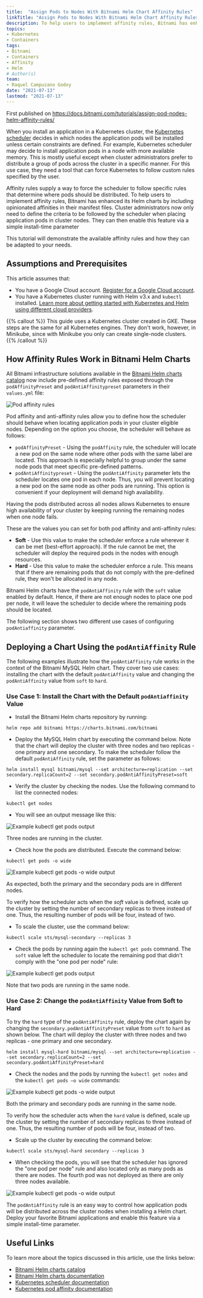 ```yaml
---
title:  "Assign Pods to Nodes With Bitnami Helm Chart Affinity Rules"
linkTitle: "Assign Pods to Nodes With Bitnami Helm Chart Affinity Rules"
description: To help users to implement affinity rules, Bitnami has enhanced its Helm charts by including opinionated affinities in their manifest files. Check out this step-by-step guide to learn how to adapt them to your needs.
topics:
- Kubernetes
- Containers
tags:
- Bitnami
- Containers
- Affinity
- Helm
# Author(s)
team:
- Raquel Campuzano Godoy
date: "2021-07-13"
lastmod: "2021-07-13"
---
```


First published on https://docs.bitnami.com/tutorials/assign-pod-nodes-helm-affinity-rules/

When you install an application in a Kubernetes cluster, the [Kubernetes scheduler](https://kubernetes.io/docs/concepts/scheduling-eviction/kube-scheduler/) decides in which nodes the application pods will be installed unless certain constraints are defined. For example, Kubernetes scheduler may decide to install application pods in a node with more available memory. This is mostly useful except when cluster administrators prefer to distribute a group of pods across the cluster in a specific manner. For this use case, they need a tool that can force Kubernetes to follow custom rules specified by the user.

Affinity rules supply a way to force the scheduler to follow specific rules that determine where pods should be distributed. To help users to implement affinity rules, Bitnami has enhanced its Helm charts by including opinionated affinities in their manifest files. Cluster administrators now only need to define the criteria to be followed by the scheduler when placing application pods in cluster nodes. They can then enable this feature via a simple install-time parameter

This tutorial will demonstrate the available affinity rules and how they can be adapted to your needs.


## Assumptions and Prerequisites

This article assumes that:
* You have a Google Cloud account. [Register for a Google Cloud account](https://cloud.google.com/free).
* You have a Kubernetes cluster running with Helm v3.x and `kubectl` installed. [Learn more about getting started with Kubernetes and Helm using different cloud providers](https://docs.bitnami.com/kubernetes/).

{{% callout %}} This guide uses a Kubernetes cluster created in GKE. These steps are the same for all Kubernetes engines. They don't work, however, in Minikube, since with Minikube you only can create single-node clusters. {{% /callout %}}

## How Affinity Rules Work in Bitnami Helm Charts

All Bitnami infrastructure solutions available in the [Bitnami Helm charts catalog](https://github.com/bitnami/charts/tree/master/bitnami) now include pre-defined affinity rules exposed through the `podAffinityPreset` and `podAntiAffinitypreset` parameters in their `values.yml` file:

![Pod affinity rules](images/image-1.png)

Pod affinity and anti-affinity rules allow you to define how the scheduler should behave when locating application pods in your cluster eligible nodes. Depending on the option you choose, the scheduler will behave as follows:

* `podAffinityPreset` - Using the `podAffinity` rule, the scheduler will locate a new pod on the same node where other pods with the same label are located. This approach is especially helpful to group under the same node pods that meet specific pre-defined patterns.
* `podAntiAffinitypreset` - Using the `podAntiAffinity` parameter lets the scheduler locates one pod in each node. Thus, you will prevent locating a new pod on the same node as other pods are running. This option is convenient if your deployment will demand high availability.

Having the pods distributed across all nodes allows Kubernetes to ensure high availability of your cluster by keeping running the remaining nodes when one node fails.

These are the values you can set for both pod affinity and anti-affinity rules:

* **Soft** - Use this value to make the scheduler enforce a rule wherever it can be met (best-effort approach). If the rule cannot be met, the scheduler will deploy the required pods in the nodes with enough resources.
* **Hard** - Use this value to make the scheduler enforce a rule. This means that if there are remaining pods that do not comply with the pre-defined rule, they won't be allocated in any node.

Bitnami Helm charts have the `podAntiAffinity` rule with the `soft` value enabled by default. Hence, if there are not enough nodes to place one pod per node, it will leave the scheduler to decide where the remaining pods should be located.

The following section shows two different use cases of configuring `podAntiaffinity` parameter.


## Deploying a Chart Using the `podAntiAffinity` Rule

The following examples illustrate how the `podAntiAffinity` rule works in the context of the Bitnami MySQL Helm chart. They cover two use cases: installing the chart with the default `podAntiAffinity` value and changing the `podAntiAffinity` value from `soft` to `hard`.


### Use Case 1: Install the Chart with the Default `podAntiaffinity` Value

* Install the Bitnami Helm charts repository by running:

```
helm repo add bitnami https://charts.bitnami.com/bitnami 
```

* Deploy the MySQL Helm chart by executing the command below. Note that the chart will deploy the cluster with three nodes and two replicas - one primary and one secondary. To make the scheduler follow the default `podAntiAffinity` rule, set the parameter as follows:

```
helm install mysql bitnami/mysql --set architecture=replication --set secondary.replicaCount=2 --set secondary.podAntiAffinityPreset=soft 
```

* Verify the cluster by checking the nodes. Use the following command to list the connected nodes:

```
kubectl get nodes 
```

* You will see an output message like this:

![Example kubectl get pods output](images/image-2.png)

Three nodes are running in the cluster.

* Check how the pods are distributed. Execute the command below:

```
kubectl get pods -o wide 
```

![Example kubectl get pods -o wide output](images/image-3.png)

As expected, both the primary and the secondary pods are in different nodes.

To verify how the scheduler acts when the _soft_ value is defined, scale up the cluster by setting the number of secondary replicas to three instead of one. Thus, the resulting number of pods will be four, instead of two.

* To scale the cluster, use the command below:

```
kubectl scale sts/mysql-secondary --replicas 3 
```

* Check the pods by running again the `kubectl get pods` command. The `soft` value left the scheduler to locate the remaining pod that didn't comply with the "one pod per node" rule:

![Example kubectl get pods output](images/image-4.png)

Note that two pods are running in the same node.


### Use Case 2: Change the `podAntiAffinity` Value from Soft to Hard

To try the `hard` type of the `podAntiAffinity` rule, deploy the chart again by changing the `secondary.podAntiAffinityPreset` value from `soft` to `hard` as shown below. The chart will deploy the cluster with three nodes and two replicas - one primary and one secondary.

```
helm install mysql-hard bitnami/mysql --set architecture=replication --set secondary.replicaCount=2 --set secondary.podAntiAffinityPreset=hard
```

* Check the nodes and the pods by running the `kubectl get nodes` and the `kubectl get pods –o wide` commands:


![Example kubectl get pods -o wide output](images/image-5.png)

Both the primary and secondary pods are running in the same node.

To verify how the scheduler acts when the `hard` value is defined, scale up the cluster by setting the number of secondary replicas to three instead of one. Thus, the resulting number of pods will be four, instead of two.

* Scale up the cluster by executing the command below:

```
kubectl scale sts/mysql-hard secondary --replicas 3 
```

* When checking the pods, you will see that the scheduler has ignored the "one pod per node" rule and also located only as many pods as there are nodes. The fourth pod was not deployed as there are only three nodes available.

![Example kubectl get pods -o wide output](images/image-6.png)

The `podAntiAffinity` rule is an easy way to control how application pods will be distributed across the cluster nodes when installing a Helm chart. Deploy your favorite Bitnami applications and enable this feature via a simple install-time parameter.


## Useful Links

To learn more about the topics discussed in this article, use the links below:

* [Bitnami Helm charts catalog](https://github.com/bitnami/charts)
* [Bitnami Helm charts documentation](https://docs.bitnami.com/kubernetes/)
* [Kubernetes scheduler documentation](https://kubernetes.io/docs/concepts/scheduling-eviction/kube-scheduler/)
* [Kubernetes pod affinity documentation](https://kubernetes.io/docs/concepts/scheduling-eviction/assign-pod-node/)
